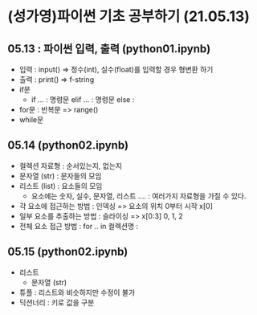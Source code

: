 # (성가영)파이썬 기초 공부하기 (21.05.13)
## 05.13 : 파이썬 입력, 출력 (python01.ipynb)
+ 입력 : input() => 정수(int), 실수(float)를 입력할 경우 형변환 하기
+ 출력 : print() => f-string
+ if문 
  + if ... : 명령문 elif ... : 명령문 else : 
+ for문 : 반복문 => range()
+ while문


## 05.14 (python02.ipynb)
+ 컬렉션 자료형 : 순서있는지, 없는지
+ 문자열 (str) : 문자들의 모임
+ 리스트 (list) : 요소들의 모임
  + 요소에는 숫자, 실수, 문자열, 리스트 .... : 여러가지 자료형을 가질 수 있다.
+ 각 요소에 접근하는 방법 : 인덱싱 => 요소의 위치 0부터 시작 x[0]
+ 일부 요소를 추출하는 방법 : 슬라이싱 => x[0:3] 0, 1, 2
+ 전체 요소 접근 방법 : for .. in 컬렉션명 :


## 05.15 (python02.ipynb)
+ 리스트
  + 문자열 (str) 
+ 튜플 : 리스트와 비슷하지만 수정이 불가
+ 딕션너리 : 키로 값을 구분
